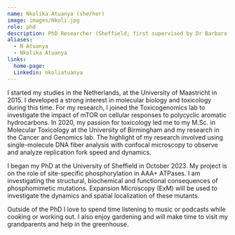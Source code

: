 ```yaml
---
name: Nkolika Atuanya (she/her)
image: images/Nkoli.jpg
role: phd
description: PhD Researcher (Sheffield; first supervised by Dr Barbara Ciani)
aliases:
  - N Atuanya
  - Nkolika Atuanya
links:
  home-page:
  Linkedin: nkoliatuanya
---
```


I started my studies in the Netherlands, at the University of Maastricht in 2015. I developed a strong interest in molecular biology and toxicology during this time. For my research, I joined the Toxicogenomics lab to investigate the impact of mTOR on cellular responses to polycyclic aromatic hydrocarbons. In 2020, my passion for toxicology led me to my M.Sc. in Molecular Toxicology at the University of Birmingham and my research in the Cancer and Genomics lab. The highlight of my research involved using single-molecule DNA fiber analysis with confocal microscopy to observe and analyze replication fork speed and dynamics.

I began my PhD at the University of Sheffield in October 2023. My project is on the role of site-specific phosphorylation in AAA+ ATPases. I am investigating the structural, biochemical and functional consequences of phosphomimetic mutations. Expansion Microscopy (ExM) will be used to investigate the dynamics and spatial localization of these mutants.

Outside of the PhD I love to spend time listening to music or podcasts while cooking or working out.  I also enjoy gardening and will make time to visit my grandparents and help in the greenhouse.


